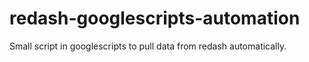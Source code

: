 # redash-googlescripts-automation
Small script in googlescripts to pull data from redash automatically.
